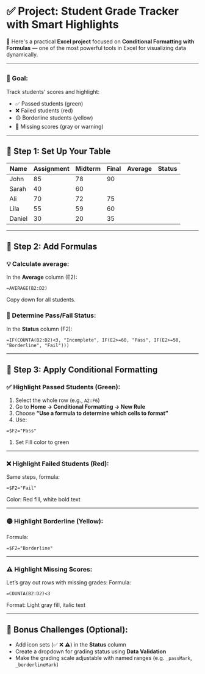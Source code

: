 # ✅ Project: **Student Grade Tracker with Smart Highlights**

🎯 Here's a practical **Excel project** focused on **Conditional Formatting with Formulas** — one of the most powerful tools in Excel for visualizing data dynamically.

------

## 

### 📌 Goal:

Track students' scores and highlight:

- ✅ Passed students (green)
- ❌ Failed students (red)
- 🟡 Borderline students (yellow)
- 🔄 Missing scores (gray or warning)

------

## 🧱 Step 1: Set Up Your Table



| Name   | Assignment | Midterm | Final | Average | Status |
| ------ | ---------- | ------- | ----- | ------- | ------ |
| John   | 85         | 78      | 90    |         |        |
| Sarah  | 40         | 60      |       |         |        |
| Ali    | 70         | 72      | 75    |         |        |
| Lila   | 55         | 59      | 60    |         |        |
| Daniel | 30         | 20      | 35    |         |        |

------

## 🧮 Step 2: Add Formulas

### 💡 Calculate average:

In the **Average** column (E2):

```
=AVERAGE(B2:D2)
```

Copy down for all students.

### 🧮 Determine Pass/Fail Status:

In the **Status** column (F2):

```
=IF(COUNTA(B2:D2)<3, "Incomplete", IF(E2>=60, "Pass", IF(E2>=50, "Borderline", "Fail")))
```

------

## 🎨 Step 3: Apply Conditional Formatting

### ✅ Highlight Passed Students (Green):

1. Select the whole row (e.g., `A2:F6`)
2. Go to **Home → Conditional Formatting → New Rule**
3. Choose **“Use a formula to determine which cells to format”**
4. Use:

```
=$F2="Pass"
```

1. Set Fill color to green

------

### ❌ Highlight Failed Students (Red):

Same steps, formula:

```
=$F2="Fail"
```

Color: Red fill, white bold text

------

### 🟡 Highlight Borderline (Yellow):

Formula:

```
=$F2="Borderline"
```

------

### ⚠️ Highlight Missing Scores:

Let’s gray out rows with missing grades: Formula:

```
=COUNTA(B2:D2)<3
```

Format: Light gray fill, italic text

------

## 🧪 Bonus Challenges (Optional):

- Add icon sets (✅ ❌ ⚠️) in the **Status** column
- Create a dropdown for grading status using **Data Validation**
- Make the grading scale adjustable with named ranges (e.g. `_passMark`, `_borderlineMark`)